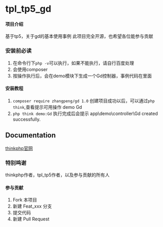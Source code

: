 # tpl_tp5_gd

#### 项目介绍

基于tp5，关于gd的基本使用事例
此项目完全开源，也希望各位能参与贡献

### 安装前必读

1. 在命令行下`php -v`可以执行，如果不能执行，请自行百度处理
2. 会使用composer
3. 按操作执行后，会在demo模块下生成一个Gd控制器，事例代码在里面

#### 安装教程

1. `composer require zhangpeng/gd 1.0`
    创建项目成功以后，可以通过`php think`,查看提示可用操作 demo Gd
2. `php think demo:Gd`
    执行完成后会提示  app\demo\controller\Gd created successfully.

## Documentation

[thinkphp官网](http://www.thinkphp.cn/) 


### 特别鸣谢
thinkphp作者，tpl_tp5作者，以及参与贡献的所有人

#### 参与贡献

1. Fork 本项目
2. 新建 Feat_xxx 分支
3. 提交代码
4. 新建 Pull Request
